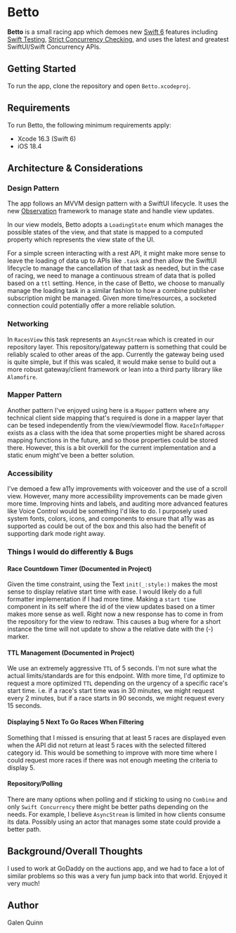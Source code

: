 
# Betto

**Betto** is a small racing app which demoes new [Swift 6](https://www.swift.org/blog/announcing-swift-6/) features including [Swift Testing](https://developer.apple.com/documentation/testing/), [Strict Concurrency Checking](https://developer.apple.com/documentation/swift/adoptingswift6), and uses the latest and greatest SwiftUI/Swift Concurrency APIs.

## Getting Started
To run the app, clone the repository and open `Betto.xcodeproj`.

## Requirements

To run Betto, the following minimum requirements apply:

- Xcode 16.3 (Swift 6)
- iOS 18.4

## Architecture & Considerations

### Design Pattern

The app follows an MVVM design pattern with a SwiftUI lifecycle. It uses the new [Observation](https://developer.apple.com/documentation/observation) framework to manage state and handle view updates.

In our view models, Betto adopts a `LoadingState` enum which manages the possible states of the view, and that state is mapped to a computed property which represents the view state of the UI.

For a simple screen interacting with a rest API, it might make more sense to leave the loading of data up to APIs like `.task` and then allow the SwiftUI lifecycle to manage the cancellation of that task as needed, but in the case of racing, we need to manage a continuous stream of data that is polled based on a `ttl` setting. Hence, in the case of Betto, we choose to manually manage the loading task in a similar fashion to how a combine publisher subscription might be managed. Given more time/resources, a socketed connection could potentially offer a more reliable solution.

### Networking

In `RacesView` this task represents an `AsyncStream` which is created in our repository layer. This repository/gateway pattern is something that could be reliably scaled to other areas of the app. Currently the gateway being used is quite simple, but if this was scaled, it would make sense to build out a more robust gateway/client framework or lean into a third party library like `Alamofire`.

### Mapper Pattern

Another pattern I've enjoyed using here is a `Mapper` pattern where any technical client side mapping that's required is done in a mapper layer that can be tesed independently from the view/viewmodel flow. `RaceInfoMapper` exists as a class with the idea that some properties might be shared across mapping functions in the future, and so those properties could be stored there. However, this is a bit overkill for the current implementation and a static enum might've been a better solution.

### Accessibility

I've demoed a few a11y improvements with voiceover and the use of a scroll view. However, many more accessibility improvements can be made given more time. Improving hints and labels, and auditing more advanced features like Voice Control would be something I'd like to do. I purposely used system fonts, colors, icons, and components to ensure that a11y was as supported as could be out of the box and this also had the benefit of supporting dark mode right away.

### Things I would do differently & Bugs

#### Race Countdown Timer (Documented in Project)
Given the time constraint, using the Text `init(_:style:)` makes the most sense to display relative start time with ease. I would likely do a full formatter implementation if I had more time.
Making a `start time` component in its self where the id of the view updates based on a timer makes more sense as well.
Right now a new response has to come in from the repository for the view to redraw. This causes a bug where for a short instance the time will not update to show a the relative date with the (-) marker.

#### TTL Management (Documented in Project)
We use an extremely aggressive `TTL` of 5 seconds. I'm not sure what the actual limits/standards are for this endpoint.
With more time, I'd optimize to request a more optimized `TTL` depending on the urgency of a specific race's start time.
i.e. if a race's start time was in 30 minutes, we might request every 2 minutes, but if a race starts in 90 seconds, we might request every 15 seconds.

#### Displaying 5 Next To Go Races When Filtering
Something that I missed is ensuring that at least 5 races are displayed even when the API did not return at least 5 races with the selected filtered category id.
This would be something to improve with more time where I could request more races if there was not enough meeting the criteria to display 5.

#### Repository/Polling
There are many options when polling and if sticking to using no `Combine` and only `Swift Concurrency` there might be better paths depending on the needs.
For example, I believe `AsyncStream` is limited in how clients consume its data. Possibly using an actor that manages some state could provide a better path.

## Background/Overall Thoughts
I used to work at GoDaddy on the auctions app, and we had to face a lot of similar problems so this was a very fun jump back into that world. Enjoyed it very much!
  
## Author

Galen Quinn
